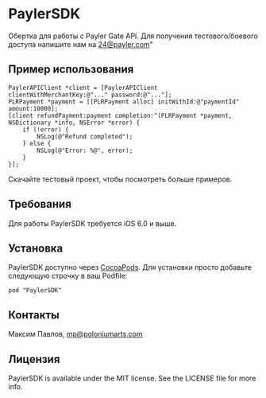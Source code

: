 # PaylerSDK

Обертка для работы с Payler Gate API. Для получения тестового/боевого доступа напишите нам на 24@payler.com"


## Пример использования

    PaylerAPIClient *client = [PaylerAPIClient clientWithMerchantKey:@"..." password:@"..."];
    PLRPayment *payment = [[PLRPayment alloc] initWithId:@"paymentId" amount:10000];
    [client refundPayment:payment completion:^(PLRPayment *payment, NSDictionary *info, NSError *error) {
        if (!error) {
            NSLog(@"Refund completed");
        } else {
            NSLog(@"Error: %@", error);
        }
    }];

Скачайте тестовый проект, чтобы посмотреть больше примеров.

## Требования
Для работы PaylerSDK требуется iOS 6.0 и выше.

## Установка

PaylerSDK доступно через [CocoaPods](http://cocoapods.org). Для установки просто добавьте следующую строчку в ваш Podfile:

    pod "PaylerSDK"

## Контакты

Максим Павлов, <mp@poloniumarts.com>

## Лицензия

PaylerSDK is available under the MIT license. See the LICENSE file for more info.

